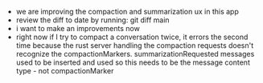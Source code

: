 * we are improving the compaction and summarization ux in this app
* review the diff to date by running: git diff main
* i want to make an improvements now
* right now if I try to compact a conversation twice, it errors the second time because the rust server handling the compaction requests doesn't recognize the compactionMarkers. summarizationRequested messages used to be inserted and used so this needs to be the message content type - not compactionMarker
